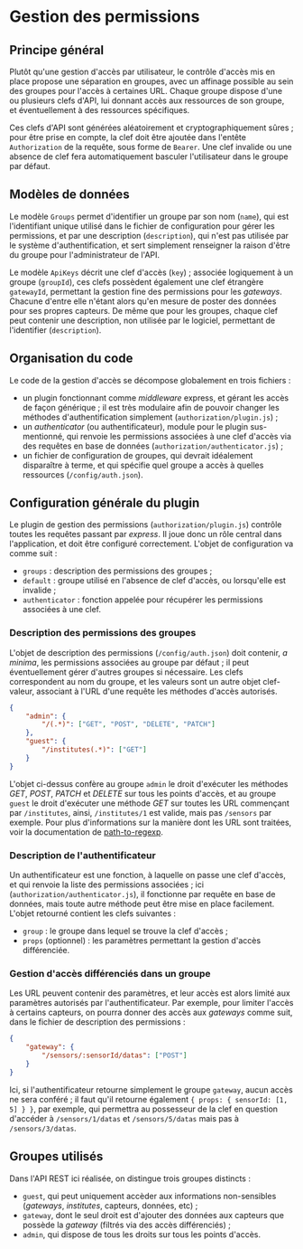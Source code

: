 # Gestion des permissions

## Principe général

Plutôt qu'une gestion d'accès par utilisateur, le contrôle d'accès mis en place propose une séparation en groupes, avec un affinage possible au sein des groupes pour l'accès à certaines URL. Chaque groupe dispose d'une ou plusieurs clefs d'API, lui donnant accès aux ressources de son groupe, et éventuellement à des ressources spécifiques.

Ces clefs d'API sont générées aléatoirement et cryptographiquement sûres ; pour être prise en compte, la clef doit être ajoutée dans l'entête `Authorization` de la requête, sous forme de `Bearer`. Une clef invalide ou une absence de clef fera automatiquement basculer l'utilisateur dans le groupe par défaut.

## Modèles de données

Le modèle `Groups` permet d'identifier un groupe par son nom (`name`), qui est l'identifiant unique utilisé dans le fichier de configuration pour gérer les permissions, et par une description (`description`), qui n'est pas utilisée par le système d'authentification, et sert simplement renseigner la raison d'être du groupe pour l'administrateur de l'API.

Le modèle `ApiKeys` décrit une clef d'accès (`key`) ; associée logiquement à un groupe (`groupId`), ces clefs possèdent également une clef étrangère `gatewayId`, permettant la gestion fine des permissions pour les *gateways*. Chacune d'entre elle n'étant alors qu'en mesure de poster des données pour ses propres capteurs. De même que pour les groupes, chaque clef peut contenir une description, non utilisée par le logiciel, permettant de l'identifier (`description`).

## Organisation du code

Le code de la gestion d'accès se décompose globalement en trois fichiers :

- un plugin fonctionnant comme *middleware* express, et gérant les accès de façon générique ; il est très modulaire afin de pouvoir changer les méthodes d'authentification simplement (`authorization/plugin.js`) ;
- un *authenticator* (ou authentificateur), module pour le plugin sus-mentionné, qui renvoie les permissions associées à une clef d'accès via des requêtes en base de données (`authorization/authenticator.js`) ;
- un fichier de configuration de groupes, qui devrait idéalement disparaître à terme, et qui spécifie quel groupe a accès à quelles ressources (`/config/auth.json`).

## Configuration générale du plugin

Le plugin de gestion des permissions (`authorization/plugin.js`) contrôle toutes les requêtes passant par *express*. Il joue donc un rôle central dans l'application, et doit être configuré correctement. L'objet de configuration va comme suit :

- `groups` : description des permissions des groupes ;
- `default` : groupe utilisé en l'absence de clef d'accès, ou lorsqu'elle est invalide ;
- `authenticator` : fonction appelée pour récupérer les permissions associées à une clef.

### Description des permissions des groupes

L'objet de description des permissions (`/config/auth.json`) doit contenir, *a minima*, les permissions associées au groupe par défaut ; il peut éventuellement gérer d'autres groupes si nécessaire. Les clefs correspondent au nom du groupe, et les valeurs sont un autre objet clef-valeur, associant à l'URL d'une requête les méthodes d'accès autorisés.

```json
{
	"admin": {
		"/(.*)": ["GET", "POST", "DELETE", "PATCH"]
	},
	"guest": {
		"/institutes(.*)": ["GET"]
	}
}
```

L'objet ci-dessus confère au groupe `admin` le droit d'exécuter les méthodes *GET*, *POST*, *PATCH* et *DELETE* sur tous les points d'accès, et au groupe `guest` le droit d'exécuter une méthode *GET* sur toutes les URL commençant par `/institutes`, ainsi, `/institutes/1` est valide, mais pas `/sensors` par exemple. Pour plus d'informations sur la manière dont les URL sont traitées, voir la documentation de [path-to-regexp](https://www.npmjs.com/package/path-to-regexp).

### Description de l'authentificateur

Un authentificateur est une fonction, à laquelle on passe une clef d'accès, et qui renvoie la liste des permissions associées ; ici (`authorization/authenticator.js`), il fonctionne par requête en base de données, mais toute autre méthode peut être mise en place facilement. L'objet retourné contient les clefs suivantes :

- `group` : le groupe dans lequel se trouve la clef d'accès ;
- `props` (optionnel) : les paramètres permettant la gestion d'accès différenciée.

### Gestion d'accès différenciés dans un groupe

Les URL peuvent contenir des paramètres, et leur accès est alors limité aux paramètres autorisés par l'authentificateur. Par exemple, pour limiter l'accès à certains capteurs, on pourra donner des accès aux *gateways* comme suit, dans le fichier de description des permissions :

```json
{
	"gateway": {
		"/sensors/:sensorId/datas": ["POST"]
	}
}
```

Ici, si l'authentificateur retourne simplement le groupe `gateway`, aucun accès ne sera conféré ; il faut qu'il retourne également `{ props: { sensorId: [1, 5] } }`, par exemple, qui permettra au possesseur de la clef en question d'accéder à `/sensors/1/datas` et `/sensors/5/datas` mais pas à `/sensors/3/datas`.

## Groupes utilisés

Dans l'API REST ici réalisée, on distingue trois groupes distincts :

- `guest`, qui peut uniquement accèder aux informations non-sensibles (*gateways*, *institutes*, capteurs, données, etc) ;
- `gateway`, dont le seul droit est d'ajouter des données aux capteurs que possède la *gateway* (filtrés via des accès différenciés) ;
- `admin`, qui dispose de tous les droits sur tous les points d'accès.
